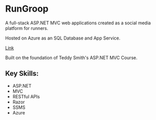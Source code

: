 # RunGroop
A full-stack ASP.NET MVC web applications created as a social media platform for runners.

Hosted on Azure as an SQL Database and App Service.

[Link](https://rungroopwebapp.azurewebsites.net)



Built on the foundation of Teddy Smith's ASP.NET MVC Course.

## Key Skills: 
- ASP.NET
- MVC
- RESTful APIs
- Razor
- SSMS
- Azure


